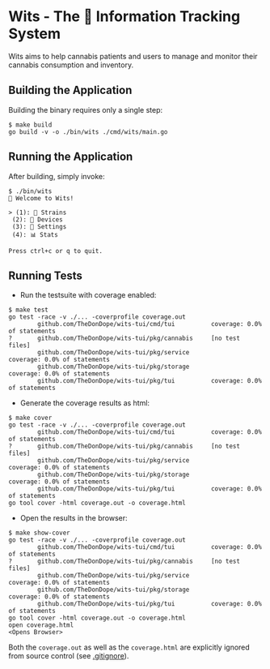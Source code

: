 # Wits - The 🥦 Information Tracking System

Wits aims to help cannabis patients and users to manage and monitor their cannabis consumption and inventory.

## Building the Application

Building the binary requires only a single step:

```shell
$ make build
go build -v -o ./bin/wits ./cmd/wits/main.go
```

## Running the Application

After building, simply invoke:

```shell
$ ./bin/wits
🥦 Welcome to Wits!

> (1): 🌿 Strains
 (2): 🚀 Devices
 (3): 🔧 Settings
 (4): 📊 Stats

Press ctrl+c or q to quit.
```

## Running Tests

- Run the testsuite with coverage enabled:

```shell
$ make test
go test -race -v ./... -coverprofile coverage.out
        github.com/TheDonDope/wits-tui/cmd/tui          coverage: 0.0% of statements
?       github.com/TheDonDope/wits-tui/pkg/cannabis     [no test files]
        github.com/TheDonDope/wits-tui/pkg/service              coverage: 0.0% of statements
        github.com/TheDonDope/wits-tui/pkg/storage              coverage: 0.0% of statements
        github.com/TheDonDope/wits-tui/pkg/tui          coverage: 0.0% of statements
```

- Generate the coverage results as html:

```shell
$ make cover
go test -race -v ./... -coverprofile coverage.out
        github.com/TheDonDope/wits-tui/cmd/tui          coverage: 0.0% of statements
?       github.com/TheDonDope/wits-tui/pkg/cannabis     [no test files]
        github.com/TheDonDope/wits-tui/pkg/service              coverage: 0.0% of statements
        github.com/TheDonDope/wits-tui/pkg/storage              coverage: 0.0% of statements
        github.com/TheDonDope/wits-tui/pkg/tui          coverage: 0.0% of statements
go tool cover -html coverage.out -o coverage.html
```

- Open the results in the browser:

```shell
$ make show-cover
go test -race -v ./... -coverprofile coverage.out
        github.com/TheDonDope/wits-tui/cmd/tui          coverage: 0.0% of statements
?       github.com/TheDonDope/wits-tui/pkg/cannabis     [no test files]
        github.com/TheDonDope/wits-tui/pkg/service              coverage: 0.0% of statements
        github.com/TheDonDope/wits-tui/pkg/storage              coverage: 0.0% of statements
        github.com/TheDonDope/wits-tui/pkg/tui          coverage: 0.0% of statements
go tool cover -html coverage.out -o coverage.html
open coverage.html
<Opens Browser>
```

Both the `coverage.out` as well as the `coverage.html` are explicitly ignored from source control (see [.gitignore](.gitignore)).

